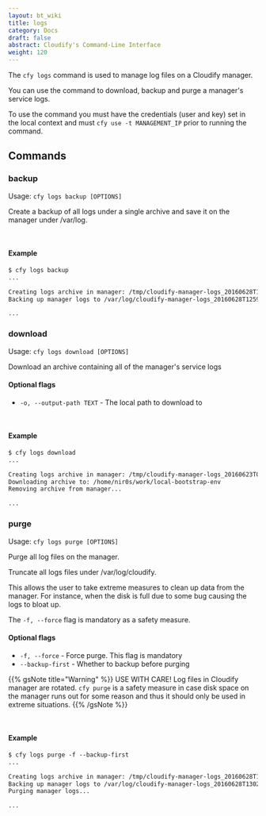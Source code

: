 ```yaml
---
layout: bt_wiki
title: logs
category: Docs
draft: false
abstract: Cloudify's Command-Line Interface
weight: 120
---
```


The `cfy logs` command is used to manage log files on a Cloudify manager.

You can use the command to download, backup and purge a manager's service logs.

To use the command you must have the credentials (user and key) set in the local context and must `cfy use -t MANAGEMENT_IP` prior to running the command.


## Commands

### backup

Usage: `cfy logs backup [OPTIONS]`

Create a backup of all logs under a single archive and save it on the manager under /var/log.

&nbsp;
#### Example

```markdown
$ cfy logs backup
...

Creating logs archive in manager: /tmp/cloudify-manager-logs_20160628T125946_52.31.106.71.tar.gz
Backing up manager logs to /var/log/cloudify-manager-logs_20160628T125946_52.31.106.71.tar.gz

...
```

### download

Usage: `cfy logs download [OPTIONS]`

Download an archive containing all of the manager's service logs

#### Optional flags

* `-o, --output-path TEXT` - 
						The local path to download to

&nbsp;
#### Example

```markdown
$ cfy logs download
...

Creating logs archive in manager: /tmp/cloudify-manager-logs_20160623T070559_10.10.1.10.tar.gz
Downloading archive to: /home/nir0s/work/local-bootstrap-env
Removing archive from manager...

...
```

### purge

Usage: `cfy logs purge [OPTIONS]`

Purge all log files on the manager.

Truncate all logs files under /var/log/cloudify.

This allows the user to take extreme measures to clean up data from the
manager. For instance, when the disk is full due to some bug causing the
logs to bloat up.

The `-f, --force` flag is mandatory as a safety measure.

#### Optional flags

* `-f, --force` - 		Force purge. This flag is mandatory
* `--backup-first` - 	Whether to backup before purging

{{% gsNote title="Warning" %}}
USE WITH CARE! Log files in Cloudify manager are rotated. `cfy purge` is a safety measure in case disk space on the manager runs out for some reason and thus it should only be used in extreme situations.
{{% /gsNote %}}


&nbsp;
#### Example

```markdown
$ cfy logs purge -f --backup-first
...

Creating logs archive in manager: /tmp/cloudify-manager-logs_20160628T130258_52.31.106.71.tar.gz
Backing up manager logs to /var/log/cloudify-manager-logs_20160628T130258_52.31.106.71.tar.gz
Purging manager logs...

...
```
